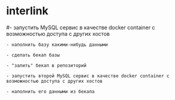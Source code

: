 # interlink
#- запустить MySQL сервис в качестве docker container с возможностью доступа с других хостов

    - наполнить базу какими-нибудь данными

    - сделать бекап базы

    - "залить" бекап в репозиторий

    - запустить второй MySQL сервис в качестве docker container с возможностью доступа с других хостов

    - наполнить его данными из бекапа
